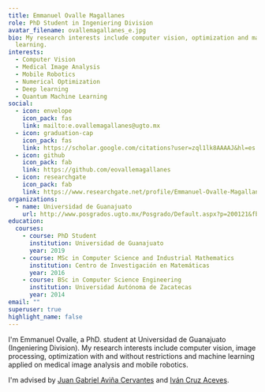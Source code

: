 ```yaml
---
title: Emmanuel Ovalle Magallanes
role: PhD Student in Ingeniering Division
avatar_filename: ovallemagallanes_e.jpg
bio: My research interests include computer vision, optimization and machine
  learning.
interests:
  - Computer Vision
  - Medical Image Analysis
  - Mobile Robotics
  - Numerical Optimization
  - Deep learning
  - Quantum Machine Learning
social:
  - icon: envelope
    icon_pack: fas
    link: mailto:e.ovallemagallanes@ugto.mx
  - icon: graduation-cap
    icon_pack: fas
    link: https://scholar.google.com/citations?user=zql1lk8AAAAJ&hl=es
  - icon: github
    icon_pack: fab
    link: https://github.com/eovallemagallanes
  - icon: researchgate
    icon_pack: fab
    link: https://www.researchgate.net/profile/Emmanuel-Ovalle-Magallanes
organizations:
  - name: Universidad de Guanajuato
    url: http://www.posgrados.ugto.mx/Posgrado/Default.aspx?p=200121&fbclid=IwAR2xJpEnwq-1qsx4wgIu1okju8tRlW_lq4_HGp7G939U0XRAamBpXVhTxww
education:
  courses:
    - course: PhD Student
      institution: Universidad de Guanajuato
      year: 2019
    - course: MSc in Computer Science and Industrial Mathematics
      institution: Centro de Investigación en Matemáticas
      year: 2016
    - course: BSc in Computer Science Engineering
      institution: Universidad Autónoma de Zacatecas
      year: 2014
email: ""
superuser: true
highlight_name: false
---
```

I'm Emmanuel Ovalle, a PhD. student at Universidad de Guanajuato (Ingeniering Division). My research interests include computer vision, image processing, optimization with and without restrictions and machine learning applied on medical image analysis and mobile robotics.

I'm advised by [Juan Gabriel Aviña Cervantes](https://scholar.google.com.mx/citations?user=6t0optYAAAAJ&hl=es) and [Iván Cruz Aceves](http://personal.cimat.mx:8181/~ivan.cruz/index.html).

[//]: # ({{< icon name="download" pack="fas" >}} Download my {{< staticref "uploads/demo_resume.pdf" "newtab" >}}resumé{{< /staticref >}}.)